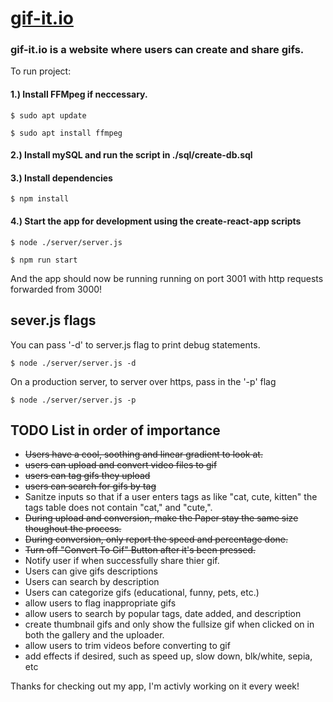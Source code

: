 # [gif-it.io](https://gif-it.io "Free + Easy Gif Conversion")

### gif-it.io is a website where users can create and share gifs.

To run project:

#### 1.) Install FFMpeg if neccessary. 

```$ sudo apt update```

```$ sudo apt install ffmpeg```

#### 2.) Install mySQL and run the script in ./sql/create-db.sql

#### 3.) Install dependencies

```$ npm install```

#### 4.) Start the app for development using the create-react-app scripts

```$ node ./server/server.js```

```$ npm run start```

And the app should now be running running on port 3001 with http requests forwarded from 3000!

## sever.js flags

You can pass '-d' to server.js flag to print debug statements.

```$ node ./server/server.js -d```

On a production server, to server over https, pass in the '-p' flag

```$ node ./server/server.js -p```

## TODO List in order of importance
- ~~Users have a cool, soothing and linear gradient to look at.~~
- ~~users can upload and convert video files to gif~~
- ~~users can tag gifs they upload~~
- ~~users can search for gifs by tag~~
- Sanitze inputs so that if a user enters tags as like "cat, cute, kitten" the tags table does not contain "cat," and "cute,".
- ~~During upload and conversion, make the Paper stay the same size thoughout the process.~~
- ~~During conversion, only report the speed and percentage done.~~
- ~~Turn off "Convert To Gif" Button after it's been pressed.~~
- Notify user if when successfully share thier gif.
- Users can give gifs descriptions
- Users can search by description
- Users can categorize gifs (educational, funny, pets, etc.)
- allow users to flag inappropriate gifs
- allow users to search by popular tags, date added, and description
- create thumbnail gifs and only show the fullsize gif when clicked on in both the gallery and the uploader.
- allow users to trim videos before converting to gif
- add effects if desired, such as speed up, slow down, blk/white, sepia, etc

Thanks for checking out my app, I'm activly working on it every week!

